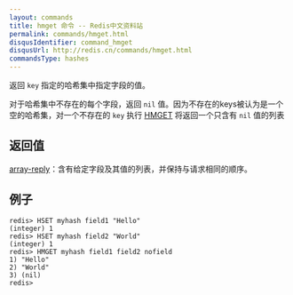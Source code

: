 ```yaml
---
layout: commands
title: hmget 命令 -- Redis中文资料站
permalink: commands/hmget.html
disqusIdentifier: command_hmget
disqusUrl: http://redis.cn/commands/hmget.html
commandsType: hashes
---
```


返回 `key` 指定的哈希集中指定字段的值。

对于哈希集中不存在的每个字段，返回 `nil` 值。因为不存在的keys被认为是一个空的哈希集，对一个不存在的 `key` 执行 [HMGET](/commands/hmget.html) 将返回一个只含有 `nil` 值的列表

## 返回值

[array-reply](/topics/protocol.html#array-reply)：含有给定字段及其值的列表，并保持与请求相同的顺序。

## 例子

	redis> HSET myhash field1 "Hello"
	(integer) 1
	redis> HSET myhash field2 "World"
	(integer) 1
	redis> HMGET myhash field1 field2 nofield
	1) "Hello"
	2) "World"
	3) (nil)
	redis> 